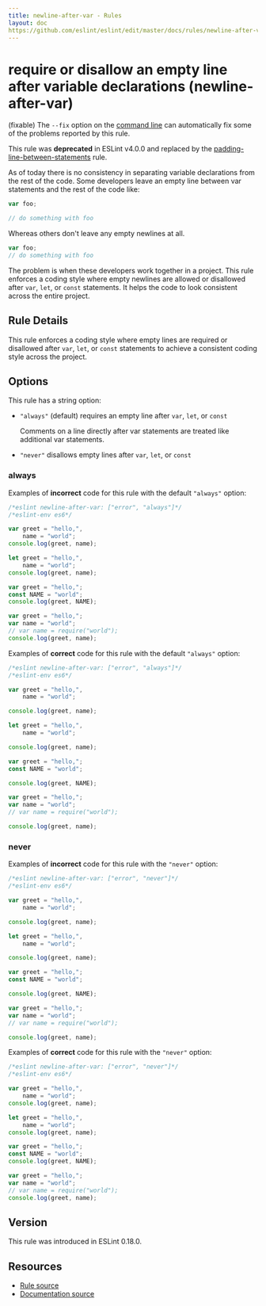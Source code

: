 ```yaml
---
title: newline-after-var - Rules
layout: doc
https://github.com/eslint/eslint/edit/master/docs/rules/newline-after-var.md
---
```

<!-- Note: No pull requests accepted for this file. See README.md in the root directory for details. -->

# require or disallow an empty line after variable declarations (newline-after-var)

(fixable) The `--fix` option on the [command line](../user-guide/command-line-interface#fix) can automatically fix some of the problems reported by this rule.

This rule was **deprecated** in ESLint v4.0.0 and replaced by the [padding-line-between-statements](padding-line-between-statements) rule.

As of today there is no consistency in separating variable declarations from the rest of the code. Some developers leave an empty line between var statements and the rest of the code like:

```js
var foo;

// do something with foo
```

Whereas others don't leave any empty newlines at all.

```js
var foo;
// do something with foo
```

The problem is when these developers work together in a project. This rule enforces a coding style where empty newlines are allowed or disallowed after `var`, `let`, or `const` statements. It helps the code to look consistent across the entire project.

## Rule Details

This rule enforces a coding style where empty lines are required or disallowed after `var`, `let`, or `const` statements to achieve a consistent coding style across the project.

## Options

This rule has a string option:

* `"always"` (default) requires an empty line after `var`, `let`, or `const`

  Comments on a line directly after var statements are treated like additional var statements.

* `"never"` disallows empty lines after `var`, `let`, or `const`

### always

Examples of **incorrect** code for this rule with the default `"always"` option:

```js
/*eslint newline-after-var: ["error", "always"]*/
/*eslint-env es6*/

var greet = "hello,",
    name = "world";
console.log(greet, name);

let greet = "hello,",
    name = "world";
console.log(greet, name);

var greet = "hello,";
const NAME = "world";
console.log(greet, NAME);

var greet = "hello,";
var name = "world";
// var name = require("world");
console.log(greet, name);
```

Examples of **correct** code for this rule with the default `"always"` option:

```js
/*eslint newline-after-var: ["error", "always"]*/
/*eslint-env es6*/

var greet = "hello,",
    name = "world";

console.log(greet, name);

let greet = "hello,",
    name = "world";

console.log(greet, name);

var greet = "hello,";
const NAME = "world";

console.log(greet, NAME);

var greet = "hello,";
var name = "world";
// var name = require("world");

console.log(greet, name);
```

### never

Examples of **incorrect** code for this rule with the `"never"` option:

```js
/*eslint newline-after-var: ["error", "never"]*/
/*eslint-env es6*/

var greet = "hello,",
    name = "world";

console.log(greet, name);

let greet = "hello,",
    name = "world";

console.log(greet, name);

var greet = "hello,";
const NAME = "world";

console.log(greet, NAME);

var greet = "hello,";
var name = "world";
// var name = require("world");

console.log(greet, name);
```

Examples of **correct** code for this rule with the `"never"` option:

```js
/*eslint newline-after-var: ["error", "never"]*/
/*eslint-env es6*/

var greet = "hello,",
    name = "world";
console.log(greet, name);

let greet = "hello,",
    name = "world";
console.log(greet, name);

var greet = "hello,";
const NAME = "world";
console.log(greet, NAME);

var greet = "hello,";
var name = "world";
// var name = require("world");
console.log(greet, name);
```

## Version

This rule was introduced in ESLint 0.18.0.

## Resources

* [Rule source](https://github.com/eslint/eslint/tree/master/lib/rules/newline-after-var.js)
* [Documentation source](https://github.com/eslint/eslint/tree/master/docs/rules/newline-after-var.md)
